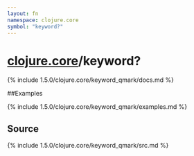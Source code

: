 ```yaml
---
layout: fn
namespace: clojure.core
symbol: "keyword?"
---
```


# [clojure.core](../)/keyword?

{% include 1.5.0/clojure.core/keyword_qmark/docs.md %}

##Examples

{% include 1.5.0/clojure.core/keyword_qmark/examples.md %}
## Source
{% include 1.5.0/clojure.core/keyword_qmark/src.md %}


